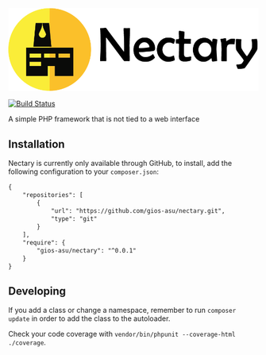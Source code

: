 ![Nectary](documentation/images/nectary-with-text.png)

[![Build Status](https://travis-ci.org/gios-asu/nectary.svg)](https://travis-ci.org/gios-asu/nectary)


A simple PHP framework that is not tied to a web interface

## Installation

Nectary is currently only available through GitHub, to install, add the following configuration to your `composer.json`:

```
{
    "repositories": [
        {
            "url": "https://github.com/gios-asu/nectary.git",
            "type": "git"
        }
    ],
    "require": {
        "gios-asu/nectary": "^0.0.1"
    }
}
```

## Developing

If you add a class or change a namespace, remember to
run `composer update` in order to add the class to the autoloader.

Check your code coverage with `vendor/bin/phpunit --coverage-html ./coverage`.